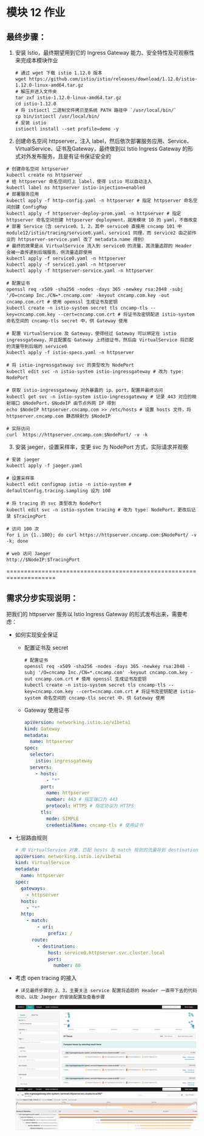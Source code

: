 # 模块 12 作业

## 最终步骤：

1. 安装 Istio，最终期望用到它的 Ingress Gateway 能力、安全特性及可观察性来完成本模块作业

   ```shell
   # 通过 wget 下载 istio 1.12.0 版本
   wget https://github.com/istio/istio/releases/download/1.12.0/istio-1.12.0-linux-amd64.tar.gz
   # 解压并进入文件夹
   tar zxf istio-1.12.0-linux-amd64.tar.gz
   cd istio-1.12.0
   # 将 istioctl 二进制文件拷贝至系统 PATH 路径中 `/usr/local/bin/`
   cp bin/istioctl /usr/local/bin/
   # 安装 istio
   istioctl install --set profile=demo -y
   ```

2. 创建命名空间 httpserver，注入 label，然后依次部署服务应用、Service、VirtualService、证书及Gateway，最终做到以 Istio Ingress Gateway 的形式对外发布服务，且是有证书保证安全的

```shell
# 创建命名空间 httpserver
kubectl create ns httpserver
# 给 httpserver 命名空间打上 label，使得 istio 可以自动注入
kubectl label ns httpserver istio-injection=enabled
# 部署服务应用
kubectl apply -f http-config.yaml -n httpserver # 指定 httpserver 命名空间创建 ConfigMap
kubectl apply -f httpserver-deploy-prom.yaml -n httpserver # 指定 httpserver 命名空间创建 httpserver deployment，就用模块 10 的 yaml，不做改变
# 部署 Service（含 service0、1、2，其中 service0 直接用 cncamp 101 中 module12/istio/tracing/service0.yaml，service1 同理，而 service2 由之前作业的 httpserver-service.yaml 改了 metadata.name 得到）
# 最终的效果是从 VirtualService 流入到 service0 的流量，其流量追踪的 Header 会被一直传递到后端服务，供流量追踪使用
kubectl apply -f service0.yaml -n httpserver 
kubectl apply -f service1.yaml -n httpserver
kubectl apply -f httpserver-service.yaml -n httpserver

# 配置证书
openssl req -x509 -sha256 -nodes -days 365 -newkey rsa:2048 -subj '/O=cncamp Inc./CN=*.cncamp.com' -keyout cncamp.com.key -out cncamp.com.crt # 使用 openssl 生成证书及密钥
kubectl create -n istio-system secret tls cncamp-tls --key=cncamp.com.key --cert=cncamp.com.crt # 将证书及密钥配进 istio-system 命名空间的 cncamp-tls secret 中，供 Gateway 使用

# 配置 VirtualService 及 Gateway，使得经过 Gateway 可以绑定在 istio ingressgateway，并且配置在 Gateway 上终结证书，然后由 VirtualService 将匹配的流量导到后端的 service0
kubectl apply -f istio-specs.yaml -n httpserver

# 将 istio-ingressgateway svc 的类型改为 NodePort
kubectl edit svc -n istio-system istio-ingressgateway # 改为 type: NodePort

# 获取 istio-ingressgateway 对外暴露的 ip、port，配置并最终访问
kubectl get svc -n istio-system istio-ingressgateway # 记录 443 对应的映射端口 $NodePort，$NodeIP 由节点外网 IP 得到
echo $NodeIP httpserver.cncamp.com >> /etc/hosts # 设置 hosts 文件，将 httpserver.cncamp.com 静态映射为 $NodeIP

# 实际访问
curl  https://httpserver.cncamp.com:$NodePort/ -v -k
```

3. 安装 jaeger，设置采样率，变更 svc 为 NodePort 方式，实际请求并观察

```shell
# 安装 jaeger
kubectl apply -f jaeger.yaml

# 设置采样率
kubectl edit configmap istio -n istio-system # defaultConfig.tracing.sampling 设为 100

# 将 tracing 的 svc 类型改为 NodePort
kubectl edit svc -n istio-system tracing # 改为 type: NodePort，更改后记录 $TracingPort

# 访问 100 次
for i in {1..100}; do curl https://httpserver.cncamp.com:$NodePort/ -v -k; done

# web 访问 Jaeger
http://$NodeIP:$TracingPort
```

====================================================================

## 需求分步实现说明：

把我们的 httpserver 服务以 Istio Ingress Gateway 的形式发布出来，需要考虑：

- 如何实现安全保证

  - 配置证书及 secret

    ```shell
    # 配置证书
    openssl req -x509 -sha256 -nodes -days 365 -newkey rsa:2048 -subj '/O=cncamp Inc./CN=*.cncamp.com' -keyout cncamp.com.key -out cncamp.com.crt # 使用 openssl 生成证书及密钥
    kubectl create -n istio-system secret tls cncamp-tls --key=cncamp.com.key --cert=cncamp.com.crt # 将证书及密钥配进 istio-system 命名空间的 cncamp-tls secret 中，供 Gateway 使用
    ```

  - Gateway 使用证书

    

    ```yaml
    apiVersion: networking.istio.io/v1beta1
    kind: Gateway
    metadata:
      name: httpserver
    spec:
      selector:
        istio: ingressgateway
      servers:
        - hosts:
            - "*"
          port:
            name: httpserver
            number: 443 # 指定端口为 443
            protocol: HTTPS # 指定协议为 HTTPS
          tls:
            mode: SIMPLE
            credentialName: cncamp-tls # 使用证书
    ```

    

- 七层路由规则

  ```yaml
  # 用 VirtualService 对象，匹配 hosts 及 match 规则的流量导到 destination 配置的后端去
  apiVersion: networking.istio.io/v1beta1
  kind: VirtualService
  metadata:
    name: httpserver
  spec:
    gateways:
      - httpserver
    hosts:
      - "*"
    http:
      - match:
          - uri:
              prefix: /
        route:
          - destination:
              host: service0.httpserver.svc.cluster.local
              port:
                number: 80
  ```

  

- 考虑 open tracing 的接入

  ```shell
  # 详见最终步骤的 2、3，主要关注 service 配置将追踪的 Header 一直带下去的代码改动，以及 Jaeger 的安装配置及查看步骤
  ```

  ![](./jaeger_search.jpg)![](./service0_trace.jpg)